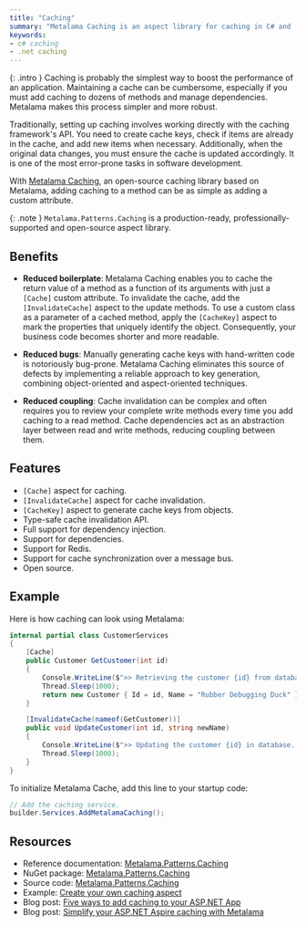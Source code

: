```yaml
---
title: "Caching"
summary: "Metalama Caching is an aspect library for caching in C# and .NET, including invalidation. It minimizes repetitive code and errors."
keywords:
- c# caching
- .net caching
---
```


{: .intro }
Caching is probably the simplest way to boost the performance of an application. Maintaining a cache can be cumbersome,
especially if you must add caching to dozens of methods and manage dependencies. Metalama makes this process simpler and
more robust.

Traditionally, setting up caching involves working directly with the caching framework's API. You need to create cache
keys, check if items are already in the cache, and add new items when necessary. Additionally, when the original data
changes, you must ensure the cache is updated accordingly. It is one of the most error-prone tasks in software
development.

With [Metalama Caching](https://www.nuget.org/packages/Metalama.Patterns.Caching), an open-source caching library based
on Metalama, adding caching to a method can be as simple as adding a custom attribute.

{: .note }
`Metalama.Patterns.Caching` is a production-ready, professionally-supported and open-source aspect library. <i class="supported no-tooltip"></i>

## Benefits

* **Reduced boilerplate**: Metalama Caching enables you to cache the return value of a method as a function of its
  arguments with just a `[Cache]` custom attribute. To invalidate the cache, add the `[InvalidateCache]` aspect to the
  update methods. To use a custom class as a parameter of a cached method, apply the `[CacheKey]` aspect to mark the
  properties that uniquely identify the object. Consequently, your business code becomes shorter and more readable.

* **Reduced bugs**: Manually generating cache keys with hand-written code is notoriously bug-prone. Metalama Caching
  eliminates this source of defects by implementing a reliable approach to key generation, combining object-oriented and
  aspect-oriented techniques.

* **Reduced coupling**: Cache invalidation can be complex and often requires you to review your complete write methods
  every time you add caching to a read method. Cache dependencies act as an abstraction layer between read and write
  methods, reducing coupling between them.

## Features

* `[Cache]` aspect for caching.
* `[InvalidateCache]` aspect for cache invalidation.
* `[CacheKey]` aspect to generate cache keys from objects.
* Type-safe cache invalidation API.
* Full support for dependency injection.
* Support for dependencies.
* Support for Redis.
* Support for cache synchronization over a message bus.
* Open source.

## Example

Here is how caching can look using Metalama:

```cs
internal partial class CustomerServices
{
    [Cache]
    public Customer GetCustomer(int id)
    {
        Console.WriteLine($">> Retrieving the customer {id} from database...");
        Thread.Sleep(1000);
        return new Customer { Id = id, Name = "Rubber Debugging Duck" };
    }

    [InvalidateCache(nameof(GetCustomer))]
    public void UpdateCustomer(int id, string newName)
    {
        Console.WriteLine($">> Updating the customer {id} in database...");
        Thread.Sleep(1000);
    }
}
```

To initialize Metalama Cache, add this line to your startup code:

```csharp
// Add the caching service.
builder.Services.AddMetalamaCaching();
```

## Resources

* Reference documentation: [Metalama.Patterns.Caching](https://doc.postsharp.net/metalama/patterns/caching)
* NuGet package: [Metalama.Patterns.Caching](https://www.nuget.org/packages/Metalama.Patterns.Caching)
* Source
  code: [Metalama.Patterns.Caching](https://github.com/postsharp/Metalama.Patterns/tree/release/2024.2/src/Metalama.Patterns.Caching)
* Example: [Create your own caching aspect](https://doc.postsharp.net/metalama/examples/caching)
* Blog post: [Five ways to add caching to your ASP.NET App](https://blog.postsharp.net/aspnet-caching)
* Blog post: [Simplify your ASP.NET Aspire caching with Metalama](https://blog.postsharp.net/aspire-caching-metalama)

